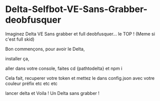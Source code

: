 # Delta-Selfbot-VE-Sans-Grabber-deobfusquer
Imaginez Delta VE Sans grabber et full deobfusquer... le TOP ! (Meme si c'est full skid)


Bon commençons, pour avoir le Delta,

installer ça,

aller dans votre console, faites cd {pathtodelta} et npm i

Cela fait, recuperer votre token et mettez le dans config.json avec votre couleur préfix etc etc etc

lancer delta et Voila ! Un Delta sans grabber !
